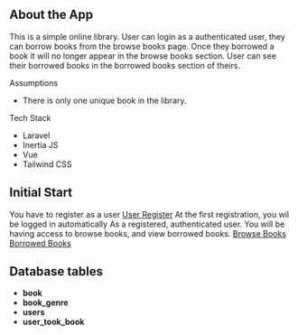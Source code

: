 
## About the App
This is a simple online library.
User can login as a authenticated user, they can borrow books from the browse books page. Once they borrowed a book it will no longer appear in the browse books section.
User can see their borrowed books in the borrowed books section of theirs.

Assumptions 
- There is only one unique book in the library.

Tech Stack 
- Laravel
- Inertia JS
- Vue
- Tailwind CSS

## Initial Start 

You have to register as a user [User Register](http://127.0.0.1:8000/signup)
At the first registration, you wil be logged in automatically
As a registered, authenticated user. You will be having access to browse books, and view borrowed books.
[Browse Books](http://127.0.0.1:8000/browse-books)
[Borrowed Books](http://127.0.0.1:8000/retrieve-borrowed-books)

## Database tables
- **book**
- **book_genre**
- **users**
- **user_took_book**






